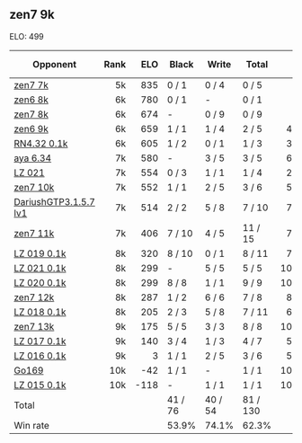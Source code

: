 ## zen7 9k ##

ELO: 499

Opponent | Rank | ELO | Black | Write | Total | Win rate
---------|-----:|----:|-------|-------|-------|-------:
[zen7 7k](zen7%207k.md) | 5k | 835 | 0 / 1 | 0 / 4 | 0 / 5 | 0.0%
[zen6 8k](zen6%208k.md) | 6k | 780 | 0 / 1 | - | 0 / 1 | 0.0%
[zen7 8k](zen7%208k.md) | 6k | 674 | - | 0 / 9 | 0 / 9 | 0.0%
[zen6 9k](zen6%209k.md) | 6k | 659 | 1 / 1 | 1 / 4 | 2 / 5 | 40.0%
[RN4.32 0.1k](RN4.32%200.1k.md) | 6k | 605 | 1 / 2 | 0 / 1 | 1 / 3 | 33.3%
[aya 6.34](aya%206.34.md) | 7k | 580 | - | 3 / 5 | 3 / 5 | 60.0%
[LZ 021](LZ%20021.md) | 7k | 554 | 0 / 3 | 1 / 1 | 1 / 4 | 25.0%
[zen7 10k](zen7%2010k.md) | 7k | 552 | 1 / 1 | 2 / 5 | 3 / 6 | 50.0%
[DariushGTP3.1.5.7 lv1](DariushGTP3.1.5.7%20lv1.md) | 7k | 514 | 2 / 2 | 5 / 8 | 7 / 10 | 70.0%
[zen7 11k](zen7%2011k.md) | 7k | 406 | 7 / 10 | 4 / 5 | 11 / 15 | 73.3%
[LZ 019 0.1k](LZ%20019%200.1k.md) | 8k | 320 | 8 / 10 | 0 / 1 | 8 / 11 | 72.7%
[LZ 021 0.1k](LZ%20021%200.1k.md) | 8k | 299 | - | 5 / 5 | 5 / 5 | 100.0%
[LZ 020 0.1k](LZ%20020%200.1k.md) | 8k | 299 | 8 / 8 | 1 / 1 | 9 / 9 | 100.0%
[zen7 12k](zen7%2012k.md) | 8k | 287 | 1 / 2 | 6 / 6 | 7 / 8 | 87.5%
[LZ 018 0.1k](LZ%20018%200.1k.md) | 8k | 205 | 2 / 3 | 5 / 8 | 7 / 11 | 63.6%
[zen7 13k](zen7%2013k.md) | 9k | 175 | 5 / 5 | 3 / 3 | 8 / 8 | 100.0%
[LZ 017 0.1k](LZ%20017%200.1k.md) | 9k | 140 | 3 / 4 | 1 / 3 | 4 / 7 | 57.1%
[LZ 016 0.1k](LZ%20016%200.1k.md) | 9k | 3 | 1 / 1 | 2 / 5 | 3 / 6 | 50.0%
[Go169](Go169.md) | 10k | -42 | 1 / 1 | - | 1 / 1 | 100.0%
[LZ 015 0.1k](LZ%20015%200.1k.md) | 10k | -118 | - | 1 / 1 | 1 / 1 | 100.0%
Total | | | 41 / 76 | 40 / 54 | 81 / 130 | 
Win rate| | | 53.9% | 74.1% | 62.3% | 
